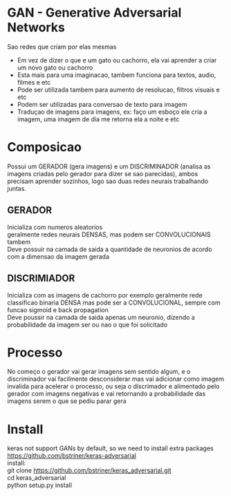 # GAN - Generative Adversarial Networks

Sao redes que criam por elas mesmas  
- Em vez de dizer o que e um gato ou cachorro, ela vai aprender a criar um novo gato ou cachorro  
- Esta mais para uma imaginacao, tambem funciona para textos, audio, filmes e etc
- Pode ser utilizada tambem para aumento de resolucao, filtros visuais e etc  
- Podem ser utilizadas para conversao de texto para imagem  
- Traduçao de imagens para imagens, ex: faço um esboço ele cria a imagem, uma imagem de dia me retorna ela a noite e etc  

# Composicao
Possui um GERADOR (gera imagens) e um DISCRIMINADOR (analisa as imagens criadas pelo gerador para dizer se sao parecidas),
ambos precisam aprender sozinhos, logo sao duas redes neurais trabalhando juntas.  

## GERADOR
Inicializa com numeros aleatorios  
geralmente redes neurais DENSAS, mas podem ser CONVOLUCIONAIS tambem  
Deve possuir na camada de saida a quantidade de neuronios de acordo com a dimensao da imagem gerada  

## DISCRIMIADOR
Inicializa com as imagens de cachorro por exemplo 
geralmente rede classificao binaria DENSA mas pode ser a CONVOLUCIONAL, sempre com funcao sigmoid e back propagation  
Deve poussir na camada de saida apenas um neuronio, dizendo a probabilidade da imagem ser ou nao o que foi solicitado
  
# Processo

No começo o gerador vai gerar imagens sem sentido algum, e o discriminador vai facilmente desconsiderar mas vai adicionar como imagem invalida
para acelerar o processo, ou seja o discrimador e alimentado pelo gerador com imagens negativas e vai retornando a probabilidade das imagens serem
o que se pediu parar gera

# Install

keras not support GANs by default, so we need to install extra packages  
https://github.com/bstriner/keras-adversarial  
install:  
git clone https://github.com/bstriner/keras_adversarial.git  
cd keras_adversarial  
python setup.py install  